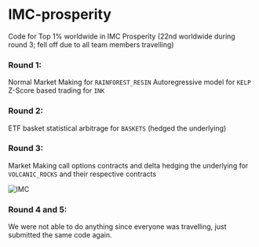 # IMC-prosperity
Code for Top 1% worldwide in IMC Prosperity (22nd worldwide during round 3; fell off due to all team members travelling) 

### Round 1:
Normal Market Making for `RAINFOREST_RESIN`
Autoregressive model for `KELP`
Z-Score based trading for `INK`

### Round 2:
ETF basket statistical arbitrage for `BASKETS` (hedged the underlying)

### Round 3: 
Market Making call options contracts and delta hedging the underlying for `VOLCANIC_ROCKS` and their respective contracts

![IMC](https://github.com/user-attachments/assets/9e4f8444-f49e-499d-8edc-d9c67fcdcdb3)

### Round 4 and 5:
We were not able to do anything since everyone was travelling, just submitted the same code again. 

